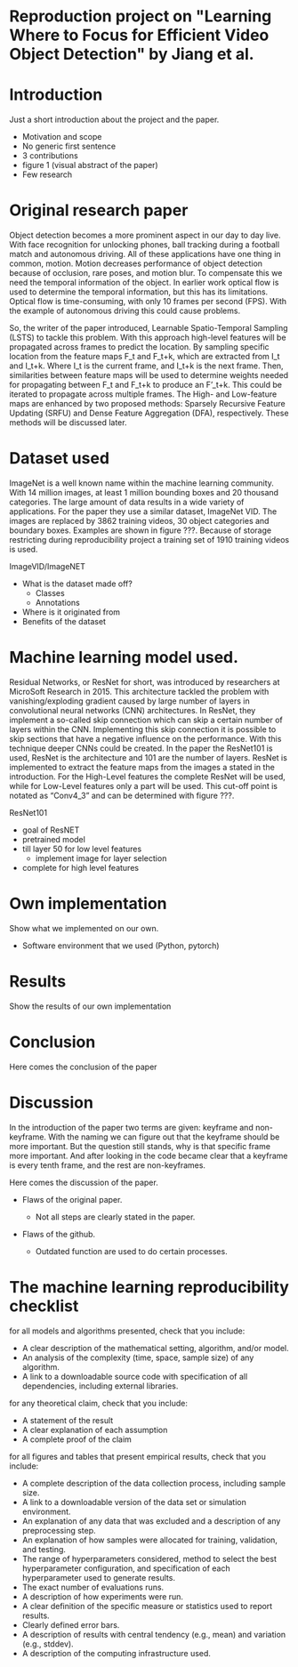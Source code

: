 # Reproduction project on "Learning Where to Focus for Efficient Video Object Detection" by Jiang et al.


# Introduction 

Just a short introduction about the project and the paper.

- Motivation and scope
- No generic first sentence
- 3 contributions
- figure 1 (visual abstract of the paper)
- Few research

# Original research paper

Object detection becomes a more prominent aspect in our day to day live. With face recognition 
for unlocking phones, ball tracking during a football match and autonomous driving. All of these 
applications have one thing in common, motion. Motion decreases performance of object detection 
because of occlusion, rare poses, and motion blur. To compensate this we need the temporal 
information of the object. In earlier work optical flow is used to determine the temporal 
information, but this has its limitations. Optical flow is time-consuming, with only 10 frames 
per second (FPS). With the example of autonomous driving this could cause problems. 

So, the writer of the paper introduced, Learnable Spatio-Temporal Sampling (LSTS) to tackle this 
problem. With this approach high-level features will be propagated across frames to predict the 
location. By sampling specific location from the feature maps F_t and F_t+k, which are extracted 
from I_t and I_t+k. Where I_t is the current frame, and I_t+k is the next frame. Then, similarities 
between feature maps will be used to determine weights needed for propagating between F_t and 
F_t+k to produce an F’_t+k. This could be iterated to propagate across multiple frames. The High- 
and Low-feature maps are enhanced by two proposed methods: Sparsely Recursive Feature Updating 
(SRFU) and Dense Feature Aggregation (DFA), respectively. These methods will be discussed later. 

# Dataset used

ImageNet is a well known name within the machine learning community. With 14 million images, 
at least 1 million bounding boxes and 20 thousand categories. The large amount of 
data results in a wide variety of applications. For the paper they use a similar dataset, 
ImageNet VID. The images are replaced by 3862 training videos, 30 object 
categories and boundary boxes. Examples are shown in figure ???. Because of storage restricting 
during reproducibility project a training set of 1910 training videos is used.

ImageVID/ImageNET
- What is the dataset made off?
    - Classes
    - Annotations
- Where is it originated from
- Benefits of the dataset


# Machine learning model used.

Residual Networks, or ResNet for short, was introduced by researchers at MicroSoft Research 
in 2015. This architecture tackled the problem with vanishing/exploding gradient caused by 
large number of layers in convolutional neural networks (CNN) architectures. In ResNet, they 
implement a so-called skip connection which can skip a certain number of layers within the 
CNN. Implementing this skip connection it is possible to skip sections that have a negative 
influence on the performance. With this technique deeper CNNs could be created. In the paper 
the ResNet101 is used, ResNet is the architecture and 101 are the number of layers. ResNet 
is implemented to extract the feature maps from the images a stated in the introduction. For 
the High-Level features the complete ResNet will be used, while for Low-Level features only 
a part will be used. This cut-off point is notated as “Conv4_3” and can be determined with 
figure ???.  

ResNet101
- goal of ResNET
- pretrained model
- till layer 50 for low level features
    - implement image for layer selection
- complete for high level features

# Own implementation

Show what we implemented on our own.
- Software environment that we used (Python, pytorch)

# Results

Show the results of our own implementation 


# Conclusion

Here comes the conclusion of the paper

# Discussion

In the introduction of the paper two terms are given: keyframe and non-keyframe. 
With the naming we can figure out that the keyframe should be more important. 
But the question still stands, why is that specific frame more important. 
And after looking in the code became clear that a keyframe is every tenth frame, and the 
rest are non-keyframes.

Here comes the discussion of the paper.
-   Flaws of the original paper.
    - Not all steps are clearly stated in the paper.
    
-   Flaws of the github.
    - Outdated function are used to do certain processes.



# The machine learning reproducibility checklist

for all models and algorithms presented, check that you include: 
- A clear description of the mathematical setting, algorithm, and/or model.
- An analysis of the complexity (time, space, sample size) of any algorithm.
- A link to a downloadable source code with specification of all dependencies, including external libraries.

for any theoretical claim, check that you include:
- A statement of the result
- A clear explanation of each assumption
- A complete proof of the claim

for all figures and tables that present empirical results, check that you include:
- A complete description of the data collection process, including sample size.
- A link to a downloadable version of the data set or simulation environment.
- An explanation of any data that was excluded and a description of any preprocessing step.
- An explanation of how samples were allocated for training, validation, and testing.
- The range of hyperparameters considered, method to select the best hyperparameter configuration, and specification of each hyperparameter used to generate results.
- The exact number of evaluations runs.
- A description of how experiments were run.
- A clear definition of the specific measure or statistics used to report results.
- Clearly defined error bars. 
- A description of results with central tendency (e.g., mean) and variation (e.g., stddev).
- A description of the computing infrastructure used.
